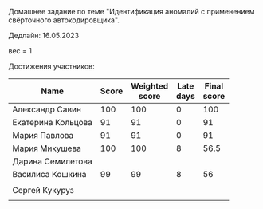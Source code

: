Домашнее задание по теме "Идентификация аномалий с применением свёрточного автокодировщика".

Дедлайн: 16.05.2023

вес = 1



Достижения участников:

| Name               | Score | Weighted<br>score | Late<br>days                 | Final<br>score |
| ------------------ | ----- | ----------------- | ---------------------------- | -------------- |
| Александр Савин | 100 | 100 | 0 | 100 |
| Екатерина Кольцова | 91 | 91 | 0 | 91 |
| Мария Павлова | 91 | 91 | 0 | 91 |
| Мария Микушева | 100 | 100 | 8 | 56.5 |
| Дарина Семилетова |       |                   |  |                |
| Василиса Кошкина | 99 | 99 | 8 | 56 |
|                |       |                   |                              |                |
| Сергей Кукуруз |       |                   |                              |                |
|                |       |                   |                              |             |


